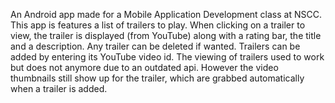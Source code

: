An Android app made for a Mobile Application Development class at NSCC. This app is features a list of trailers to play. When clicking on a trailer to view, the trailer is displayed (from YouTube) along with a rating bar, the title and a description. Any trailer can be deleted if wanted. Trailers can be added by entering its YouTube video id. The viewing of trailers used to work but does not anymore due to an outdated api. However the video thumbnails still show up for the trailer, which are grabbed automatically when a trailer is added.